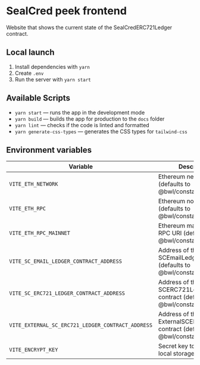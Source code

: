 # SealCred peek frontend

Website that shows the current state of the SealCredERC721Ledger contract.

## Local launch

1. Install dependencies with `yarn`
2. Create `.env`
3. Run the server with `yarn start`

## Available Scripts

- `yarn start` — runs the app in the development mode
- `yarn build` — builds the app for production to the `docs` folder
- `yarn lint` — checks if the code is linted and formatted
- `yarn generate-css-types` — generates the CSS types for `tailwind-css`

## Environment variables

| Variable                                          | Description                                                                 |
| ------------------------------------------------- | --------------------------------------------------------------------------- |
| `VITE_ETH_NETWORK`                                | Ethereum network to use (defaults to @bwl/constants)                        |
| `VITE_ETH_RPC`                                    | Ethereum node RPC URI (defaults to @bwl/constants)                          |
| `VITE_ETH_RPC_MAINNET`                            | Ethereum mainnet node RPC URI (defaults to @bwl/constants)                  |
| `VITE_SC_EMAIL_LEDGER_CONTRACT_ADDRESS`           | Address of the SCEmailLedger contract (defaults to @bwl/constants)          |
| `VITE_SC_ERC721_LEDGER_CONTRACT_ADDRESS`          | Address of the SCERC721Ledger contract (defaults to @bwl/constants)         |
| `VITE_EXTERNAL_SC_ERC721_LEDGER_CONTRACT_ADDRESS` | Address of the ExternalSCERC721Ledger contract (defaults to @bwl/constants) |
| `VITE_ENCRYPT_KEY`                                | Secret key to encrypt local storage                                         |
